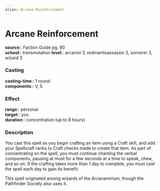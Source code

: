 ```yaml
---
alias: Arcane Reinforcement
---
```


# Arcane Reinforcement 

**source**:: Faction Guide pg. 60  
**school**:: transmutation
**level**:: arcanist 3, redmantisassassin 3, sorcerer 3, wizard 3

### Casting 

**casting-time**:: 1 round  
**components**:: V, S

### Effect 

**range**:: personal  
**target**:: you  
**duration**:: concentration (up to 8 hours)

### Description 

You cast this spell as you begin crafting an item using a Craft skill, and add your Spellcraft ranks to Craft checks made to create that item. As part of concentrating on the spell, you must continue chanting the verbal components, pausing at most for a few seconds at a time to speak, chew, and so on. If the crafting takes more than 1 day to complete, you must cast the spell each day to gain its benefit.  
  
This spell originated among wizards of the Arcanamirium, though the Pathfinder Society also uses it.

